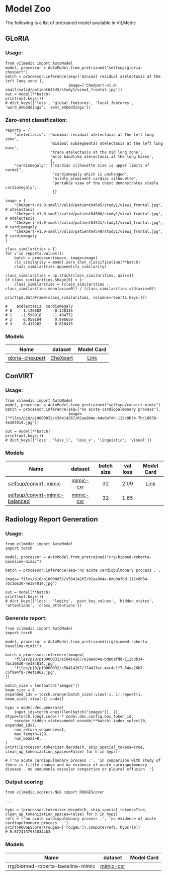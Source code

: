 # Model Zoo

The following is a list of pretrained model available in ViLMedic

## GLoRIA

### Usage: 
```
from vilmedic import AutoModel
model, processor = AutoModel.from_pretrained("selfsup/gloria-chexpert")
batch = processor.inference(seq=['minimal residual atelectasis at the left lung zone'], 
                            image=['CheXpert-v1.0-small/valid/patient64545/study1/view1_frontal.jpg'])
out = model(**batch)
print(out.keys())
# dict_keys(['loss', 'global_features', 'local_features', 'word_embeddings', 'sent_embeddings'])
```

### Zero-shot classification:

``` 
reports = {
    "atelectasis": ['minimal residual atelectasis at the left lung zone',
                    'minimal subsegmental atelectasis at the left lung base',
                    'trace atelectasis at the mid lung zone',
                    'mild bandlike atelectasis at the lung bases',
                    ],
    "cardiomegaly": ["cardiac silhouette size is upper limits of normal",
                     "cardiomegaly which is unchanged",
                     "mildly prominent cardiac silhouette",
                     "portable view of the chest demonstrates stable cardiomegaly",
                     ]}

image = [
    "CheXpert-v1.0-small/valid/patient64545/study1/view1_frontal.jpg",  # atelectasis
    "CheXpert-v1.0-small/valid/patient64560/study1/view1_frontal.jpg",  # atelectasis
    "CheXpert-v1.0-small/valid/patient64541/study1/view1_frontal.jpg",  # cardiomegaly
    "CheXpert-v1.0-small/valid/patient64549/study1/view1_frontal.jpg",  # cardiomegaly
]

class_similarities = []
for v in reports.values():
    batch = processor(seq=v, image=image)
    cls_similarity = model.zero_shot_classification(**batch)
    class_similarities.append(cls_similarity)

class_similarities = np.stack(class_similarities, axis=1)
if class_similarities.shape[0] > 1:
    class_similarities = (class_similarities - class_similarities.mean(axis=0)) / (class_similarities.std(axis=0))

print(pd.DataFrame(class_similarities, columns=reports.keys()))

#    atelectasis  cardiomegaly
# 0     1.126602     -0.320315
# 1    -1.598918     -1.494752
# 2     0.059104      0.996650
# 3     0.413202      0.818415
```

### Models
| Name  |   dataset | Model Card | 
| ------------- |:-------------:|:-------------:|
| [gloria-chexpert](https://github.com/marshuang80/gloria)  | [CheXpert](https://stanfordmlgroup.github.io/competitions/chexpert/)   |  [Link]()

## ConVIRT

### Usage: 
```
from vilmedic import AutoModel
model, processor = AutoModel.from_pretrained("selfsup/convirt-mimic")
batch = processor.inference(seq=["no acute cardiopulmonary process"],
                            image=["files/p10/p10000032/s50414267/02aa804e-bde0afdd-112c0b34-7bc16630-4e384014.jpg"])

out = model(**batch)
print(out.keys())
# dict_keys(['loss', 'loss_l', 'loss_v', 'linguistic', 'visual'])
```

### Models
| Name  |   dataset | batch size | val loss | Model Card | 
| ------------- |:-------------:|:-------------:|:-------------:|:-------------:|
| [selfsup/convirt-mimic](https://openreview.net/forum?id=T4gXBOXoIUr)  | [mimic-cxr](https://physionet.org/content/mimic-cxr-jpg/2.0.0/)   | 32 | 2.09 | [Link](https://vilmedic.readthedocs.io/en/latest/vilmedic/solutions.html#convirt)
| [selfsup/convirt-mimic-balanced](https://openreview.net/forum?id=T4gXBOXoIUr)  | [mimic-cxr](https://physionet.org/content/mimic-cxr-jpg/2.0.0/) | 32 | 1.65 |  |  [Link](https://vilmedic.readthedocs.io/en/latest/vilmedic/solutions.html#convirt)


## Radiology Report Generation

### Usage: 
```
from vilmedic import AutoModel
import torch

model, processor = AutoModel.from_pretrained("rrg/biomed-roberta-baseline-mimic")

batch = processor.inference(seq='no acute cardiopulmonary process .',
                            image='files/p10/p10000032/s50414267/02aa804e-bde0afdd-112c0b34-7bc16630-4e384014.jpg')

out = model(**batch)
print(out.keys())
# dict_keys(['loss', 'logits', 'past_key_values', 'hidden_states', 'attentions', 'cross_attentions'])
```

### Generate report: 

``` 
from vilmedic import AutoModel
import torch

model, processor = AutoModel.from_pretrained(rrg/biomed-roberta-baseline-mimic")

batch = processor.inference(image=[
    "files/p10/p10000032/s50414267/02aa804e-bde0afdd-112c0b34-7bc16630-4e384014.jpg",
    "files/p10/p10000032/s50414267/174413ec-4ec4c1f7-34ea26b7-c5f994f8-79ef1962.jpg",
])

batch_size = len(batch["images"])
beam_size = 8
expanded_idx = torch.arange(batch_size).view(-1, 1).repeat(1, beam_size).view(-1).cuda()

hyps = model.dec.generate(
    input_ids=torch.ones((len(batch["images"]), 1), dtype=torch.long).cuda() * model.dec.config.bos_token_id,
    encoder_hidden_states=model.encode(**batch).index_select(0, expanded_idx),
    num_return_sequences=1,
    max_length=120,
    num_beams=8,
)
print([processor.tokenizer.decode(h, skip_special_tokens=True, clean_up_tokenization_spaces=False) for h in hyps])

# ['no acute cardiopulmonary process .', 'in comparison with study of there is little change and no evidence of acute cardiopulmonary disease . no pneumonia vascular congestion or pleural effusion .']

```
### Output scoring

``` 
from vilmedic.scorers.NLG import ROUGEScorer

...

hyps = [processor.tokenizer.decode(h, skip_special_tokens=True, clean_up_tokenization_spaces=False) for h in hyps]
refs = ['no acute cardiopulmonary process .', 'no evidence of acute cardiopulmonary process  .']
print(ROUGEScorer(rouges=['rougeL']).compute(refs, hyps)[0])
# 0.6724137931034483
```

### Models
| Name  |   dataset | Model Card | 
| ------------- |:-------------:|:-------------:|
| rrg/biomed-roberta-baseline-mimic| [mimic-cxr](https://physionet.org/content/mimic-cxr-jpg/2.0.0/)   

